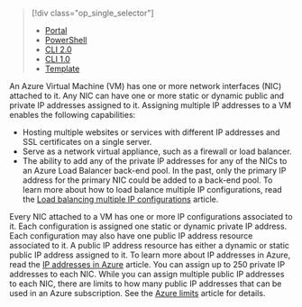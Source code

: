 > [!div class="op_single_selector"]
>- [Portal](../articles/virtual-network/virtual-network-multiple-ip-addresses-portal.md)
>- [PowerShell](../articles/virtual-network/virtual-network-multiple-ip-addresses-powershell.md)
>- [CLI 2.0](../articles/virtual-network/virtual-network-multiple-ip-addresses-cli.md)
>- [CLI 1.0](../articles/virtual-network/virtual-network-multiple-ip-addresses-cli-nodejs.md)
>- [Template](../articles/virtual-network/virtual-network-multiple-ip-addresses-template.md)

An Azure Virtual Machine (VM) has one or more network interfaces (NIC) attached to it. Any NIC can have one or more static or dynamic public and private IP addresses assigned to it. Assigning multiple IP addresses to a VM enables the following capabilities:

* Hosting multiple websites or services with different IP addresses and SSL certificates on a single server.
* Serve as a network virtual appliance, such as a firewall or load balancer.
* The ability to add any of the private IP addresses for any of the NICs to an Azure Load Balancer back-end pool. In the past, only the primary IP address for the primary NIC could be added to a back-end pool. To learn more about how to load balance multiple IP configurations, read the [Load balancing multiple IP configurations](../articles/load-balancer/load-balancer-multiple-ip.md) article.

Every NIC attached to a VM has one or more IP configurations associated to it. Each configuration is assigned one static or dynamic private IP address. Each configuration may also have one public IP address resource associated to it. A public IP address resource has either a dynamic or static public IP address assigned to it. To learn more about IP addresses in Azure, read the [IP addresses in Azure](../articles/virtual-network/virtual-network-ip-addresses-overview-arm.md) article. You can assign up to 250 private IP addresses to each NIC. While you can assign multiple public IP addresses to each NIC, there are limits to how many public IP addresses that can be used in an Azure subscription. See the [Azure limits](../articles/azure-subscription-service-limits.md#networking-limits) article for details.